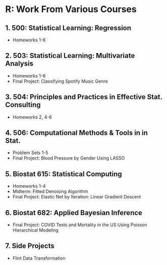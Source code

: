 # R: Work From Various Courses

## 1. 500: Statistical Learning: Regression
- Homeworks 1-6
## 2. 503: Statistical Learning: Multivariate Analysis
- Homeworks 1-6
- Final Project: Classifying Spotify Music Genre
## 3. 504: Principles and Practices in Effective Stat. Consulting
- Homeworks 2, 4-6
## 4. 506: Computational Methods & Tools in in Stat.
- Problem Sets 1-5
- Final Project: Blood Pressure by Gender Using LASSO
## 5. Biostat 615: Statistical Computing
- Homeworks 1-4
- Midterm: Fitted Denoising Algorithm
- Final Project: Elastic Net by Iteration: Linear Gradient Descent
## 6. Biostat 682: Applied Bayesian Inference
- Final Project: COVID Tests and Mortality in the US Using Poisson Hierarchical Modeling
## 7. Side Projects
- Flint Data Transformation
